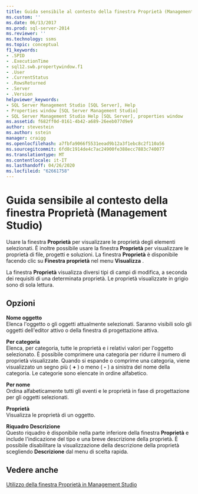```yaml
---
title: Guida sensibile al contesto della finestra Proprietà (Management Studio) | Microsoft Docs
ms.custom: ''
ms.date: 06/13/2017
ms.prod: sql-server-2014
ms.reviewer: ''
ms.technology: ssms
ms.topic: conceptual
f1_keywords:
- .SPID
- .ExecutionTime
- sql12.swb.propertywindow.f1
- .User
- .CurrentStatus
- .RowsReturned
- .Server
- .Version
helpviewer_keywords:
- SQL Server Management Studio [SQL Server], Help
- Properties window [SQL Server Management Studio]
- SQL Server Management Studio Help [SQL Server], properties window
ms.assetid: f682ff0d-0161-4b42-a689-26eeb077d9e9
author: stevestein
ms.author: sstein
manager: craigg
ms.openlocfilehash: a7fbfa9066f5531eead9b12a3f1ebc8c2f110a56
ms.sourcegitcommit: 6fd8c1914de4c7ac24900fe388ecc7883c740077
ms.translationtype: MT
ms.contentlocale: it-IT
ms.lasthandoff: 04/26/2020
ms.locfileid: "62661758"
---
```

# <a name="properties-window-f1-help-management-studio"></a>Guida sensibile al contesto della finestra Proprietà (Management Studio)
  Usare la finestra **Proprietà** per visualizzare le proprietà degli elementi selezionati. È inoltre possibile usare la finestra **Proprietà** per visualizzare le proprietà di file, progetti e soluzioni. La finestra **Proprietà** è disponibile facendo clic su **Finestra proprietà** nel menu **Visualizza** .  
  
 La finestra **Proprietà** visualizza diversi tipi di campi di modifica, a seconda dei requisiti di una determinata proprietà. Le proprietà visualizzate in grigio sono di sola lettura.  
  
## <a name="options"></a>Opzioni  
 **Nome oggetto**  
 Elenca l'oggetto o gli oggetti attualmente selezionati. Saranno visibili solo gli oggetti dell'editor attivo o della finestra di progettazione attiva.  
  
 **Per categoria**  
 Elenca, per categoria, tutte le proprietà e i relativi valori per l'oggetto selezionato. È possibile comprimere una categoria per ridurre il numero di proprietà visualizzate. Quando si espande o comprime una categoria, viene visualizzato un segno più ( **+** ) o meno ( **-** ) a sinistra del nome della categoria. Le categorie sono elencate in ordine alfabetico.  
  
 **Per nome**  
 Ordina alfabeticamente tutti gli eventi e le proprietà in fase di progettazione per gli oggetti selezionati.  
  
 **Proprietà**  
 Visualizza le proprietà di un oggetto.  
  
 **Riquadro Descrizione**  
 Questo riquadro è disponibile nella parte inferiore della finestra **Proprietà** e include l'indicazione del tipo e una breve descrizione della proprietà. È possibile disabilitare la visualizzazione della descrizione della proprietà scegliendo **Descrizione** dal menu di scelta rapida.  
  
## <a name="see-also"></a>Vedere anche  
 [Utilizzo della finestra Proprietà in Management Studio](../../relational-databases/scripting/use-the-properties-window-in-management-studio.md)  
  
  
